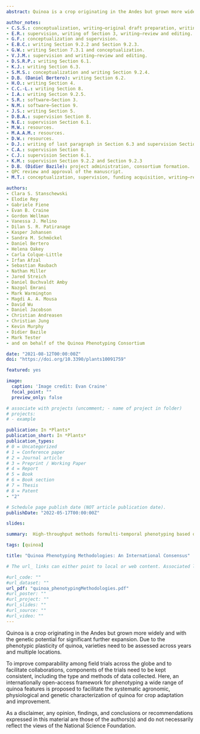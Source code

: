 ```yaml
---
abstract: Quinoa is a crop originating in the Andes but grown more widely and with the genetic potential for significant further expansion. Due to the phenotypic plasticity of quinoa, varieties need to be assessed across years and multiple locations. To improve comparability among field trials across the globe and to facilitate collaborations, components of the trials need to be kept consistent, including the type and methods of data collected. Here, an internationally open-access framework for phenotyping a wide range of quinoa features is proposed to facilitate the systematic agronomic, physiological and genetic characterization of quinoa for crop adaptation and improvement. Mature plant phenotyping is a central aspect of this paper, including detailed descriptions and the provision of phenotyping cards to facilitate consistency in data collection. High-throughput methods for multi-temporal phenotyping based on remote sensing technologies are described. Tools for higher-throughput post-harvest phenotyping of seeds are presented. A guideline for approaching quinoa field trials including the collection of environmental data and designing layouts with statistical robustness is suggested. To move towards developing resources for quinoa in line with major cereal crops, a database was created. The Quinoa Germinate Platform will serve as a central repository of data for quinoa researchers globally

author_notes:
- C.S.S.: conceptualization, writing—original draft preparation, writing—review and editing. 
- E.R.: supervision, writing of Section 3, writing—review and editing. 
- G.F.: conceptualization and supervision. 
- E.B.C.: writing Section 9.2.2 and Section 9.2.3. 
- G.W.: writing Section 7.3.1 and conceptualization. 
- V.J.M.: supervision and writing—review and editing. 
- D.S.R.P.: writing Section 6.1. 
- K.J.: writing Section 6.3. 
- S.M.S.: conceptualization and writing Section 9.2.4. 
- D.B. (Daniel Bertero): writing Section 6.2. 
- H.O.: writing Section 4. 
- C.C.-L.: writing Section 8. 
- I.A.: writing Section 9.2.5. 
- S.R.: software—Section 3. 
- N.M.: software—Section 9. 
- J.S.: writing Section 5. 
- D.B.A.: supervision Section 8. 
- N.E.: supervision Section 6.1. 
- M.W.: resources. 
- M.A.A.M.: resources. 
- D.W.: resources. 
- D.J.: writing of last paragraph in Section 6.3 and supervision Section 5. 
- C.A.: supervision Section 8. 
- C.J.: supervision Section 6.1. 
- K.M.: supervision Section 9.2.2 and Section 9.2.3 
- D.B. (Didier Bazile): project administration, consortium formation. 
- QPC review and approval of the manuscript. 
- M.T.: conceptualization, supervision, funding acquisition, writing—review and editing. 

authors:
- Clara S. Stanschewski
- Elodie Rey
- Gabriele Fiene
- Evan B. Craine
- Gordon Wellman
- Vanessa J. Melino
- Dilan S. R. Patiranage
- Kasper Johansen
- Sandra M. Schmöckel 
- Daniel Bertero 
- Helena Oakey 
- Carla Colque-Little
- Irfan Afzal
- Sebastian Raubach 
- Nathan Miller
- Jared Streich 
- Daniel Buchvaldt Amby
- Nazgol Emrani 
- Mark Warmington
- Magdi A. A. Mousa 
- David Wu
- Daniel Jacobson
- Christian Andreasen
- Christian Jung
- Kevin Murphy
- Didier Bazile
- Mark Tester 
- and on behalf of the Quinoa Phenotyping Consortium

date: "2021-08-12T00:00:00Z"
doi: "https://doi.org/10.3390/plants10091759"

featured: yes

image:
  caption: 'Image credit: Evan Craine'
  focal_point: ""
  preview_only: false

# associate with projects (uncomment; - name of project in folder)
# projects:
# - example

publication: In *Plants* 
publication_short: In *Plants*
publication_types:
# 0 = Uncategorized
# 1 = Conference paper
# 2 = Journal article
# 3 = Preprint / Working Paper
# 4 = Report
# 5 = Book
# 6 = Book section
# 7 = Thesis
# 8 = Patent 
- "2"

# Schedule page publish date (NOT article publication date).
publishDate: "2022-05-17T00:00:00Z"

slides: 

summary:  High-throughput methods formulti-temporal phenotyping based on remote sensing technologies are described. Tools for higher-throughput post-harvest phenotyping of seeds are presented. A guideline for approaching quinoafield trials including the collection of environmental data and designing layouts with statisticalrobustness is suggested. To move towards developing resources for quinoa in line with major cerealcrops, a database was created. The Quinoa Germinate Platform will serve as a central repository ofdata for quinoa researchers globally. 

tags: [quinoa]

title: "Quinoa Phenotyping Methodologies: An International Consensus"

# The url_ links can either point to local or web content. Associated local publication content, may be copied to the publication’s folder and referenced like url_code = "code.zip".

#url_code: ""
#url_dataset: ""
url_pdf: "quinoa_phenotypingMethodologies.pdf"
#url_poster: ""
#url_project: ""
#url_slides: ""
#url_source: ""
#url_video: ""
---
```

Quinoa is a crop originating in the Andes but grown more widely and with the genetic potential for significant further expansion. Due to the phenotypic plasticity of quinoa, varieties need to be assessed across years and multiple locations. 

To improve comparability among field trials across the globe and to facilitate collaborations, components of the trials need to be kept consistent, including the type and methods of data collected. Here, an internationally open-access framework for phenotyping a wide range of quinoa features is proposed to facilitate the systematic agronomic, physiological and genetic characterization of quinoa for crop adaptation and improvement. 

As a disclaimer, any opinion, findings, and conclusions or recommendations expressed in this material are those of the authors(s) and do not necessarily reflect the views of the National Science Foundation.

